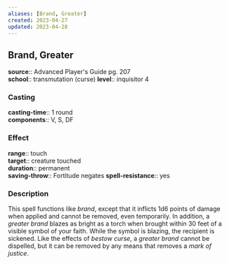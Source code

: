 ```yaml
---
aliases: [Brand, Greater]
created: 2023-04-27
updated: 2023-04-28
---
```


## Brand, Greater

**source**:: Advanced Player's Guide pg. 207  
**school**:: transmutation (curse)
**level**:: inquisitor 4

### Casting

**casting-time**:: 1 round  
**components**:: V, S, DF

### Effect

**range**:: touch  
**target**:: creature touched  
**duration**:: permanent  
**saving-throw**:: Fortitude negates
**spell-resistance**:: yes

### Description

This spell functions like *brand*, except that it inflicts 1d6 points of damage when applied and cannot be removed, even temporarily. In addition, a *greater brand* blazes as bright as a torch when brought within 30 feet of a visible symbol of your faith. While the symbol is blazing, the recipient is sickened. Like the effects of *bestow curse*, a *greater brand* cannot be dispelled, but it can be removed by any means that removes a *mark of justice*.
